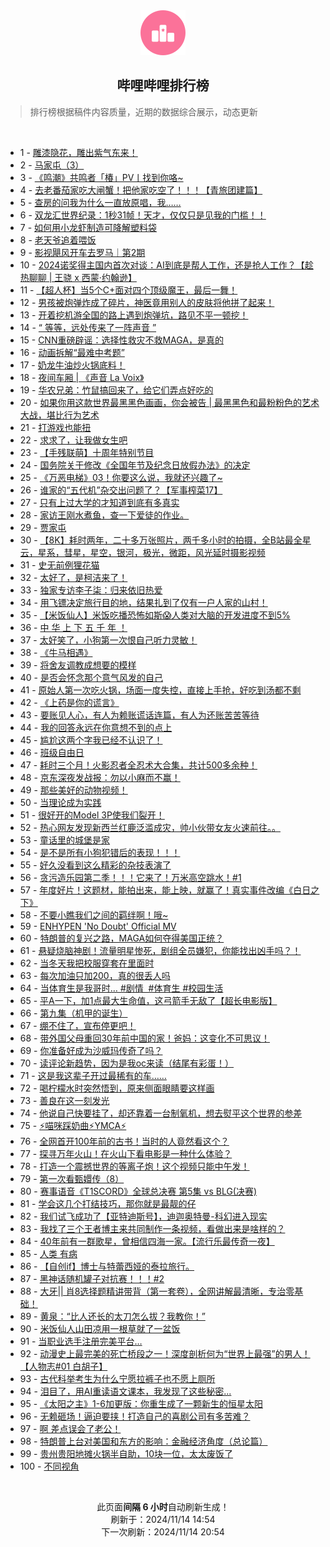 <div align="center">
    <img src="./assets/icon_rank.png" alt="logo" />
    <h2>哔哩哔哩排行榜</h>
</div>

> 排行榜根据稿件内容质量，近期的数据综合展示，动态更新

<br />

<ul><li><span>1 - <a href=https://www.bilibili.com/BV1TsmtY7Egu>雕漆隐花，雕出紫气东来！</a></span></li><li><span>2 - <a href=https://www.bilibili.com/BV13FmhYwEEQ>马家屯（3）</a></span></li><li><span>3 - <a href=https://www.bilibili.com/BV1bomxY2Evu>《鸣潮》共鸣者「椿」PV丨找到你咯~</a></span></li><li><span>4 - <a href=https://www.bilibili.com/BV12xm8YWETV>去老番茄家吃大闸蟹！把他家吃空了！！！【青旅团建篇】</a></span></li><li><span>5 - <a href=https://www.bilibili.com/BV1EkmzYeE7e>查房的问我为什么一直放原唱，我……</a></span></li><li><span>6 - <a href=https://www.bilibili.com/BV1vNmUYDE5W>双龙汇世界纪录：1秒31帧！天才，仅仅只是见我的门槛！！</a></span></li><li><span>7 - <a href=https://www.bilibili.com/BV1ZrmtYvE87>如何用小龙虾制造可降解塑料袋</a></span></li><li><span>8 - <a href=https://www.bilibili.com/BV1AFmeYZEBw>老天爷追着喂饭</a></span></li><li><span>9 - <a href=https://www.bilibili.com/BV1iQm8YqEV3>影视飓风开车去罗马｜第2期</a></span></li><li><span>10 - <a href=https://www.bilibili.com/BV1KWmUYBEF4>2024诺奖得主国内首次对谈：AI到底是帮人工作，还是抢人工作？【趁热聊聊&nbsp;|&nbsp;王骁&nbsp;x&nbsp;西蒙·约翰逊】</a></span></li><li><span>11 - <a href=https://www.bilibili.com/BV19WmBYoEy4>【超人杯】当5个C+面对四个顶级魔王，最后一舞！</a></span></li><li><span>12 - <a href=https://www.bilibili.com/BV1JnmhY2EDp>男孩被炮弹炸成了碎片，神医竟用别人的皮肤将他拼了起来！</a></span></li><li><span>13 - <a href=https://www.bilibili.com/BV1DTDyYCEwW>开着挖机游全国的路上遇到炮弹坑，路见不平一顿挖！</a></span></li><li><span>14 - <a href=https://www.bilibili.com/BV1K4DzYxE88>“&nbsp;等等，远处传来了一阵声音&nbsp;”</a></span></li><li><span>15 - <a href=https://www.bilibili.com/BV1WxmUYTEFB>CNN重磅辟谣：选择性救灾不救MAGA，是真的</a></span></li><li><span>16 - <a href=https://www.bilibili.com/BV1S3mWYzEuX>动画拆解“最难中考题”</a></span></li><li><span>17 - <a href=https://www.bilibili.com/BV1mSmyYPEQx>奶龙牛油炒火锅底料！</a></span></li><li><span>18 - <a href=https://www.bilibili.com/BV1NsmtY7Ecq>夜间车厢&nbsp;|&nbsp;《声音&nbsp;La&nbsp;Voix》</a></span></li><li><span>19 - <a href=https://www.bilibili.com/BV1bWmaYeERX>华农兄弟：竹鼠搞回来了，给它们弄点好吃的</a></span></li><li><span>20 - <a href=https://www.bilibili.com/BV1bfmUYyEtL>如果你用这款世界最黑黑色画画，你会被告&nbsp;|&nbsp;最黑黑色和最粉粉色的艺术大战，堪比行为艺术</a></span></li><li><span>21 - <a href=https://www.bilibili.com/BV1EWm6YiEn5>打游戏也能扭</a></span></li><li><span>22 - <a href=https://www.bilibili.com/BV1EQm1YQEpA>求求了，让我做女生吧</a></span></li><li><span>23 - <a href=https://www.bilibili.com/BV1rxDyYhEhH>【手残联萌】十周年特别节目</a></span></li><li><span>24 - <a href=https://www.bilibili.com/BV1y8m8YDEfn>国务院关于修改《全国年节及纪念日放假办法》的决定</a></span></li><li><span>25 - <a href=https://www.bilibili.com/BV1ybm8YHE2K>《万恶电梯》03！你要这么说，我就还兴趣了~</a></span></li><li><span>26 - <a href=https://www.bilibili.com/BV1EUm1Y9Esh>谁家的“五代机”杂交出问题了？【军事榨菜17】</a></span></li><li><span>27 - <a href=https://www.bilibili.com/BV1GAm2Y5EFD>只有上过大学的才知道到底有多真实</a></span></li><li><span>28 - <a href=https://www.bilibili.com/BV1q1m8Y6EtN>家访王刚水煮鱼，查一下爱徒的作业。</a></span></li><li><span>29 - <a href=https://www.bilibili.com/BV1ZwmtYwE4C>贾家屯</a></span></li><li><span>30 - <a href=https://www.bilibili.com/BV1R4m6YYEjn>【8K】耗时两年，二十多万张照片，两千多小时的拍摄，全B站最全星云，星系，彗星，星空，银河，极光，微距，风光延时摄影视频</a></span></li><li><span>31 - <a href=https://www.bilibili.com/BV1Jpm6YTEPM>史无前例狸花猫</a></span></li><li><span>32 - <a href=https://www.bilibili.com/BV1h9mtY4EFu>太好了，是柯洁来了！</a></span></li><li><span>33 - <a href=https://www.bilibili.com/BV1DnUKYYEkj>独家专访李子柒：归来依旧热爱</a></span></li><li><span>34 - <a href=https://www.bilibili.com/BV1mZmUY5EeX>用飞镖决定旅行目的地，结果扎到了仅有一户人家的山村！</a></span></li><li><span>35 - <a href=https://www.bilibili.com/BV15kmqYdEse>【米饭仙人】米饭吃播恐怖如斯😱人类对大脑的开发进度不到5%</a></span></li><li><span>36 - <a href=https://www.bilibili.com/BV1RimkYNEMa>中&nbsp;华&nbsp;上&nbsp;下&nbsp;五&nbsp;千&nbsp;年&nbsp;！</a></span></li><li><span>37 - <a href=https://www.bilibili.com/BV1nvmUYcEtW>太好笑了，小狗第一次恨自己听力灵敏！</a></span></li><li><span>38 - <a href=https://www.bilibili.com/BV17xm6YNEvL>《牛马相遇》</a></span></li><li><span>39 - <a href=https://www.bilibili.com/BV1qgm1YSE8q>将舍友调教成想要的模样</a></span></li><li><span>40 - <a href=https://www.bilibili.com/BV1GsmiYJEq4>是否会怀念那个意气风发的自己</a></span></li><li><span>41 - <a href=https://www.bilibili.com/BV1tYDaYMELf>原始人第一次吃火锅，场面一度失控，直接上手抢，好吃到汤都不剩</a></span></li><li><span>42 - <a href=https://www.bilibili.com/BV1QJUKYPE2x>《上药是你的谎言》</a></span></li><li><span>43 - <a href=https://www.bilibili.com/BV1VjmaYuEt5>要账见人心，有人为赖账谎话连篇，有人为还账苦苦等待</a></span></li><li><span>44 - <a href=https://www.bilibili.com/BV1tBmBYEEEN>我的回答永远在你意想不到的点上</a></span></li><li><span>45 - <a href=https://www.bilibili.com/BV1jpmbYqETS>尴尬这两个字我已经不认识了！</a></span></li><li><span>46 - <a href=https://www.bilibili.com/BV1JWUNYkEEs>班级自由日</a></span></li><li><span>47 - <a href=https://www.bilibili.com/BV1o4m6YYEt3>耗时三个月！火影忍者全忍术大合集，共计500多余种！</a></span></li><li><span>48 - <a href=https://www.bilibili.com/BV1ksUTYSEuv>京东深夜发战报：勿以小麻而不赢！</a></span></li><li><span>49 - <a href=https://www.bilibili.com/BV1CmmmYAEQx>那些美好的动物视频！</a></span></li><li><span>50 - <a href=https://www.bilibili.com/BV1uBmBYEERj>当理论成为实践</a></span></li><li><span>51 - <a href=https://www.bilibili.com/BV15ambYhEwV>很好开的Model&nbsp;3P使我们裂开！</a></span></li><li><span>52 - <a href=https://www.bilibili.com/BV1F4m2YZEvM>热心网友发现新西兰红鹿泛滥成灾，帅小伙带女友火速前往。。</a></span></li><li><span>53 - <a href=https://www.bilibili.com/BV1EEmBYwEsR>童话里的城堡是家</a></span></li><li><span>54 - <a href=https://www.bilibili.com/BV1iJmmYHEs1>是不是所有小狗犯错后的表现！！！</a></span></li><li><span>55 - <a href=https://www.bilibili.com/BV1U5mxYLEF1>好久没看到这么精彩的杂技表演了</a></span></li><li><span>56 - <a href=https://www.bilibili.com/BV1j8mkYgE6h>贪污造乐园第二季！！！它来了！万米高空跳水！#1</a></span></li><li><span>57 - <a href=https://www.bilibili.com/BV1oAm8YuE67>年度好片！这题材，能拍出来，能上映，就赢了！真实事件改编《白日之下》</a></span></li><li><span>58 - <a href=https://www.bilibili.com/BV1JYmUYaE4s>不要小瞧我们之间的羁绊啊！哦~</a></span></li><li><span>59 - <a href=https://www.bilibili.com/BV1FummYFEkz>ENHYPEN&nbsp;&#39;No&nbsp;Doubt&#39;&nbsp;Official&nbsp;MV</a></span></li><li><span>60 - <a href=https://www.bilibili.com/BV1x2DBYXEKK>特朗普的复兴之路，MAGA如何夺得美国正统？</a></span></li><li><span>61 - <a href=https://www.bilibili.com/BV1hmm2Y5Edn>悬疑烧脑神剧！流量明星惨死，剧组全员嫌犯，你能找出凶手吗？！</a></span></li><li><span>62 - <a href=https://www.bilibili.com/BV1oxm6YPEnA>当冬天我把校服穿套在里面时</a></span></li><li><span>63 - <a href=https://www.bilibili.com/BV1A5m6YkEK6>每次加油只加200，真的很丢人吗</a></span></li><li><span>64 - <a href=https://www.bilibili.com/BV122m6YSE7b>当体育生是我哥时…&nbsp;#剧情&nbsp;&nbsp;#体育生&nbsp;#校园生活</a></span></li><li><span>65 - <a href=https://www.bilibili.com/BV181UNYtEZr>平A一下，加1点最大生命值，这弓箭手无敌了【超长电影版】</a></span></li><li><span>66 - <a href=https://www.bilibili.com/BV1CfmhYDEP2>第九集（机甲的诞生）</a></span></li><li><span>67 - <a href=https://www.bilibili.com/BV1W5UNYSEFn>绷不住了，宣布停更吧！</a></span></li><li><span>68 - <a href=https://www.bilibili.com/BV11Sm6YmEBD>带外国父母重回30年前中国的家！爸妈：这变化不可思议！</a></span></li><li><span>69 - <a href=https://www.bilibili.com/BV1K7mUYkE6f>你准备好成为沙威玛传奇了吗？</a></span></li><li><span>70 - <a href=https://www.bilibili.com/BV1MuD6YoEFY>读评论新趋势，因为是我oc来读（结尾有彩蛋！）</a></span></li><li><span>71 - <a href=https://www.bilibili.com/BV1HkmpY8E3p>这是我这辈子开过最稀有的车……</a></span></li><li><span>72 - <a href=https://www.bilibili.com/BV1HVmbYCE99>喝柠檬水时突然悟到，原来侧面眼睛要这样画</a></span></li><li><span>73 - <a href=https://www.bilibili.com/BV1y6miYMEer>善良在这一刻发光</a></span></li><li><span>74 - <a href=https://www.bilibili.com/BV1TnD2YCEwu>他说自己快要挂了，却还靠着一台制氧机，想去熨平这个世界的参差</a></span></li><li><span>75 - <a href=https://www.bilibili.com/BV16rm8YVEm8>⚡喵咪踩奶曲⚡YMCA⚡</a></span></li><li><span>76 - <a href=https://www.bilibili.com/BV1H1mmYeEme>全网首开100年前的古书！当时的人竟然看这个？</a></span></li><li><span>77 - <a href=https://www.bilibili.com/BV1SDm2Y3EMR>探寻万年火山！在火山下看电影是一种什么体验？</a></span></li><li><span>78 - <a href=https://www.bilibili.com/BV1yFmmYNE6q>打造一个震撼世界的等离子炮！这个视频只能中午发！</a></span></li><li><span>79 - <a href=https://www.bilibili.com/BV1YjmrYFExN>第一次看甄嬛传（8）</a></span></li><li><span>80 - <a href=https://www.bilibili.com/BV13ammY5ExD>赛事语音《T1SCORD》全球总决赛&nbsp;第5集&nbsp;vs&nbsp;BLG(决赛)</a></span></li><li><span>81 - <a href=https://www.bilibili.com/BV1dgm8YeE3t>学会这几个打结技巧，那你就是最靓的仔</a></span></li><li><span>82 - <a href=https://www.bilibili.com/BV1AEmyYxEMM>我们试飞成功了【亚特迪斯号】，迪迦奥特曼-科幻进入现实</a></span></li><li><span>83 - <a href=https://www.bilibili.com/BV1JNmpYREH9>我找了三个王者博主来共同制作一条视频，看做出来是啥样的？</a></span></li><li><span>84 - <a href=https://www.bilibili.com/BV1w3m6YyEQp>40年前有一群歌星，曾相信四海一家。【流行乐最传奇一夜】</a></span></li><li><span>85 - <a href=https://www.bilibili.com/BV1cgmBYqEff>人类&nbsp;有病</a></span></li><li><span>86 - <a href=https://www.bilibili.com/BV1LmmzYcEEL>【自创if】博士与特蕾西娅的泰拉旅行。</a></span></li><li><span>87 - <a href=https://www.bilibili.com/BV1vEDCY7EFb>黑神话随机罐子对抗赛！！！#2</a></span></li><li><span>88 - <a href=https://www.bilibili.com/BV1Vxm4YoEFC>大牙||&nbsp;肖8选择题精讲带背（第一套卷），全网讲解最清晰，专治零基础！</a></span></li><li><span>89 - <a href=https://www.bilibili.com/BV1oYD6YgEH8>黄泉：“比人还长的太刀怎么拔？我教你！”</a></span></li><li><span>90 - <a href=https://www.bilibili.com/BV1Mgm2YzEYL>米饭仙人山田凉用一根草就了一盆饭</a></span></li><li><span>91 - <a href=https://www.bilibili.com/BV1camtYkEbd>当职业选手注册完美平台…</a></span></li><li><span>92 - <a href=https://www.bilibili.com/BV1MamiYyEke>动漫史上最完美的死亡桥段之一！深度剖析何为“世界上最强”的男人！【人物志#01&nbsp;白胡子】</a></span></li><li><span>93 - <a href=https://www.bilibili.com/BV1jkmzYeEWA>古代科举考生为什么宁愿拉裤子也不愿上厕所</a></span></li><li><span>94 - <a href=https://www.bilibili.com/BV1RPDdYLEJN>泪目了，用AI重读语文课本，我发现了这些秘密...</a></span></li><li><span>95 - <a href=https://www.bilibili.com/BV16tDkYHEMr>《太阳之主》1-6加更版：你重生成了一颗新生的恒星太阳</a></span></li><li><span>96 - <a href=https://www.bilibili.com/BV16MmiYcEmw>无赖砸场！逼迫要挟！打造自己的喜剧公司有多苦难？</a></span></li><li><span>97 - <a href=https://www.bilibili.com/BV1sUmbYSED9>啊&nbsp;差点误会了老公！</a></span></li><li><span>98 - <a href=https://www.bilibili.com/BV191mUYpEVH>特朗普上台对美国和东方的影响：金融经济角度（总论篇）</a></span></li><li><span>99 - <a href=https://www.bilibili.com/BV1o6mUYdEnk>贵州贵阳地摊火锅半自助，10块一位，太太废饭了</a></span></li><li><span>100 - <a href=https://www.bilibili.com/BV1yLD6YQEkd>不同视角</a></span></li></ul>

<br />

<p align=center>此页面<strong>间隔 6 小时</strong>自动刷新生成！<br>刷新于：2024/11/14 14:54<br>下一次刷新：2024/11/14 20:54</p>

